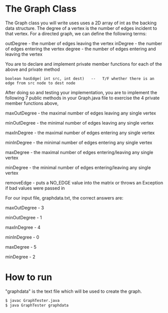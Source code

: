 # The Graph Class

The Graph class you will write uses uses a 2D array of int as the backing data structure.
The degree of a vertex is the number of edges incident to that vertex. For a directed graph, we can define the following terms:

outDegree - the number of edges leaving the vertex
inDegree - the number of edges entering the vertex
degree - the number of edges entering and leaving the vertex

You are to declare and implement private member functions for each of the above and  private method

    boolean hasEdge( int src, int dest)   --   T/F whether there is an edge from src node to dest node

After doing so and testing your implementation, you are to implement the following 7 public methods in your Graph.java file to exercise the 4 private member functions above,

maxOutDegree  - the maximal number of edges leaving any single vertex

minOutDegree  - the minimal number of edges leaving any single vertex

maxInDegree  - the maximal number of edges entering any single vertex

minInDegree  - the minimal number of edges entering any single vertex

maxDegree  - the maximal number of edges entering/leaving any single vertex

minDegree  - the minimal number of edges entering/leaving any single vertex

removeEdge - puts a NO_EDGE value into the matrix or throws an Exception if bad values were passed in


For our input file, graphdata.txt, the correct answers are:


maxOutDegree - 3

minOutDegree - 1

maxInDegree - 4

minInDegree - 0

maxDegree - 5

minDegree - 2


# How to run
"graphdata" is the text file which will be used to create the graph.
```sh
$ javac GraphTester.java
$ java GraphTester graphdata
```

 
